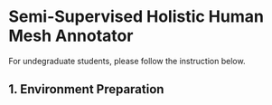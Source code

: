 # Semi-Supervised Holistic Human Mesh Annotator
For undegraduate students, please follow the instruction below.  
## 1. Environment Preparation
